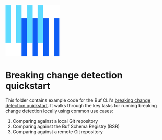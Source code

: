 ![The Buf logo](https://raw.githubusercontent.com/bufbuild/buf-examples/main/.github/buf-logo.svg)

# Breaking change detection quickstart

This folder contains example code for the Buf CLI's [breaking change detection quickstart][docs].
It walks through the key tasks for running breaking change detection locally using common use cases:

1. Comparing against a local Git repository
2. Comparing against the Buf Schema Registry (BSR)
3. Comparing against a remote Git repository

[docs]: https://buf.build/docs/breaking/quickstart/

